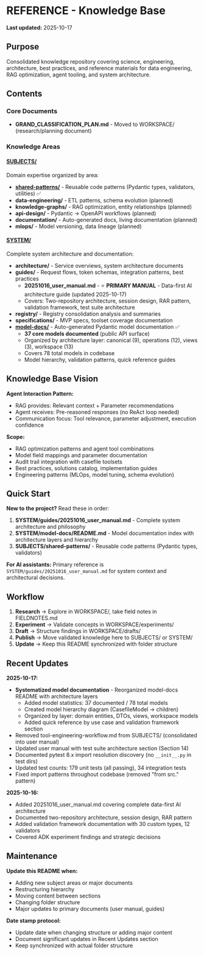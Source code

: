 # REFERENCE - Knowledge Base

**Last updated:** 2025-10-17

## Purpose

Consolidated knowledge repository covering science, engineering, architecture, best practices, and reference materials for data engineering, RAG optimization, agent tooling, and system architecture.

## Contents

### Core Documents
- **GRAND_CLASSIFICATION_PLAN.md** - Moved to WORKSPACE/ (research/planning document)

### Knowledge Areas

#### [SUBJECTS/](SUBJECTS/)
Domain expertise organized by area:
- **[shared-patterns/](SUBJECTS/shared-patterns/)** - Reusable code patterns (Pydantic types, validators, utilities) ✅
- **data-engineering/** - ETL patterns, schema evolution (planned)
- **knowledge-graphs/** - RAG optimization, entity relationships (planned)
- **api-design/** - Pydantic → OpenAPI workflows (planned)
- **documentation/** - Auto-generated docs, living documentation (planned)
- **mlops/** - Model versioning, data lineage (planned)

#### [SYSTEM/](SYSTEM/)
Complete system architecture and documentation:
- **architecture/** - Service overviews, system architecture documents
- **guides/** - Request flows, token schemas, integration patterns, best practices
  - **20251016_user_manual.md** - ⭐ **PRIMARY MANUAL** - Data-first AI architecture guide (updated 2025-10-17)
  - Covers: Two-repository architecture, session design, RAR pattern, validation framework, test suite architecture
- **registry/** - Registry consolidation analysis and summaries
- **specifications/** - MVP specs, toolset coverage documentation
- **[model-docs/](SYSTEM/model-docs/)** - Auto-generated Pydantic model documentation ✅
  - **37 core models documented** (public API surface)
  - Organized by architecture layer: canonical (9), operations (12), views (3), workspace (13)
  - Covers 78 total models in codebase
  - Model hierarchy, validation patterns, quick reference guides

## Knowledge Base Vision

**Agent Interaction Pattern:**
- RAG provides: Relevant context + Parameter recommendations
- Agent receives: Pre-reasoned responses (no ReAct loop needed)
- Communication focus: Tool relevance, parameter adjustment, execution confidence

**Scope:**
- RAG optimization patterns and agent tool combinations
- Model field mappings and parameter documentation
- Audit trail integration with casefile toolsets
- Best practices, solutions catalog, implementation guides
- Engineering patterns (MLOps, model tuning, schema evolution)

## Quick Start

**New to the project?** Read these in order:
1. **SYSTEM/guides/20251016_user_manual.md** - Complete system architecture and philosophy
2. **SYSTEM/model-docs/README.md** - Model documentation index with architecture layers and hierarchy
3. **SUBJECTS/shared-patterns/** - Reusable code patterns (Pydantic types, validators)

**For AI assistants:** Primary reference is `SYSTEM/guides/20251016_user_manual.md` for system context and architectural decisions.

## Workflow

1. **Research** → Explore in WORKSPACE/, take field notes in FIELDNOTES.md
2. **Experiment** → Validate concepts in WORKSPACE/experiments/
3. **Draft** → Structure findings in WORKSPACE/drafts/
4. **Publish** → Move validated knowledge here to SUBJECTS/ or SYSTEM/
5. **Update** → Keep this README synchronized with folder structure

## Recent Updates

**2025-10-17:**
- **Systematized model documentation** - Reorganized model-docs README with architecture layers
  - Added model statistics: 37 documented / 78 total models
  - Created model hierarchy diagram (CasefileModel → children)
  - Organized by layer: domain entities, DTOs, views, workspace models
  - Added quick reference by use case and validation framework section
- Removed tool-engineering-workflow.md from SUBJECTS/ (consolidated into user manual)
- Updated user manual with test suite architecture section (Section 14)
- Documented pytest 8.x import resolution discovery (no `__init__.py` in test dirs)
- Updated test counts: 179 unit tests (all passing), 34 integration tests
- Fixed import patterns throughout codebase (removed "from src." pattern)

**2025-10-16:**
- Added 20251016_user_manual.md covering complete data-first AI architecture
- Documented two-repository architecture, session design, RAR pattern
- Added validation framework documentation with 30 custom types, 12 validators
- Covered ADK experiment findings and strategic decisions

## Maintenance

**Update this README when:**
- Adding new subject areas or major documents
- Restructuring hierarchy
- Moving content between sections
- Changing folder structure
- Major updates to primary documents (user manual, guides)

**Date stamp protocol:**
- Update date when changing structure or adding major content
- Document significant updates in Recent Updates section
- Keep synchronized with actual folder structure
